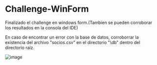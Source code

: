 # Challenge-WinForm
Finalizado el challenge en windows form.(Tambien se pueden corroborar los resultados en la consola del IDE)

En caso de encontrar un error con la base de datos, corroborrar la existencia del archivo "socios.csv" en el directorio "\db" dentro del directorio raíz.



![image](https://user-images.githubusercontent.com/73903002/157803947-10eff81d-416a-4ac2-a5cc-10421e17396a.png)


